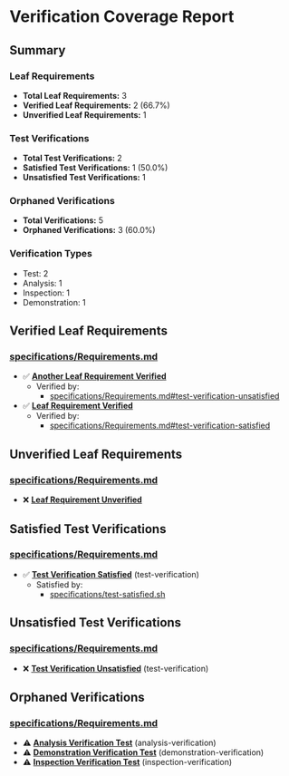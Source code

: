 # Verification Coverage Report

## Summary

### Leaf Requirements

- **Total Leaf Requirements:** 3
- **Verified Leaf Requirements:** 2 (66.7%)
- **Unverified Leaf Requirements:** 1

### Test Verifications

- **Total Test Verifications:** 2
- **Satisfied Test Verifications:** 1 (50.0%)
- **Unsatisfied Test Verifications:** 1

### Orphaned Verifications

- **Total Verifications:** 5
- **Orphaned Verifications:** 3 (60.0%)

### Verification Types

- Test: 2
- Analysis: 1
- Inspection: 1
- Demonstration: 1

## Verified Leaf Requirements

### [specifications/Requirements.md](specifications/Requirements.md)

- ✅ **[Another Leaf Requirement Verified](specifications/Requirements.md#another-leaf-requirement-verified)**
  - Verified by:
    - [specifications/Requirements.md#test-verification-unsatisfied](specifications/Requirements.md#test-verification-unsatisfied)
- ✅ **[Leaf Requirement Verified](specifications/Requirements.md#leaf-requirement-verified)**
  - Verified by:
    - [specifications/Requirements.md#test-verification-satisfied](specifications/Requirements.md#test-verification-satisfied)

## Unverified Leaf Requirements

### [specifications/Requirements.md](specifications/Requirements.md)

- ❌ **[Leaf Requirement Unverified](specifications/Requirements.md#leaf-requirement-unverified)**

## Satisfied Test Verifications

### [specifications/Requirements.md](specifications/Requirements.md)

- ✅ **[Test Verification Satisfied](specifications/Requirements.md#test-verification-satisfied)** (test-verification)
  - Satisfied by:
    - [specifications/test-satisfied.sh](specifications/test-satisfied.sh)

## Unsatisfied Test Verifications

### [specifications/Requirements.md](specifications/Requirements.md)

- ❌ **[Test Verification Unsatisfied](specifications/Requirements.md#test-verification-unsatisfied)** (test-verification)

## Orphaned Verifications

### [specifications/Requirements.md](specifications/Requirements.md)

- ⚠️  **[Analysis Verification Test](specifications/Requirements.md#analysis-verification-test)** (analysis-verification)
- ⚠️  **[Demonstration Verification Test](specifications/Requirements.md#demonstration-verification-test)** (demonstration-verification)
- ⚠️  **[Inspection Verification Test](specifications/Requirements.md#inspection-verification-test)** (inspection-verification)

